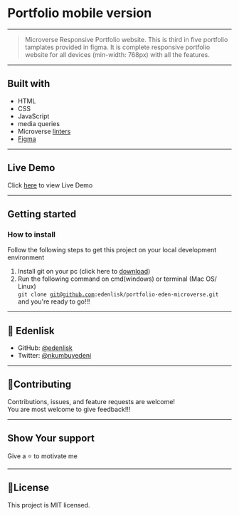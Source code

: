 # Portfolio mobile version
***
>Microverse Responsive Portfolio website. This is third in five portfolio tamplates provided in figma.
It is complete responsive portfolio website for all devices (min-width: 768px) with all the features.
***
## Built with
* HTML
* CSS
* JavaScript
* media queries  
* Microverse [linters](https://github.com/microverseinc/linters-config/tree/master/html-css)
* [Figma](figma.com/file/l7SqJ3ZfkAKih9sFxvWSR4/Microverse-Student-Project-1?node-id=48%3A988)
***
## Live Demo
Click [here](https://edenlisk.github.io/) to view Live Demo
***
## Getting started
### How to install
Follow the following steps to get this project on your local development environment <br>
1. Install git on your pc (click here to [download](https://github.com/git-for-windows/git/releases/download/v2.38.1.windows.1/Git-2.38.1-64-bit.exe)) <br>
2. Run the following command on cmd(windows) or terminal (Mac OS/ Linux) <br>
<code>git clone git@github.com:edenlisk/portfolio-eden-microverse.git</code><br>and you're ready to go!!!
***
## 👤 Edenlisk
* GitHub: [@edenlisk](https://github.com/edenlisk)
* Twitter: [@nkumbuyedeni](https://twitter.com/nkumbuyedeni)
***
## 🤝Contributing
Contributions, issues, and feature requests are welcome!<br>
You are most welcome to give feedback!!!
***
## Show Your support
Give a ⭐ to motivate me
***
## 📝License
This project is MIT licensed.
